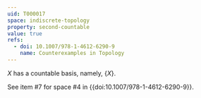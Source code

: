 ```yaml
---
uid: T000017
space: indiscrete-topology
property: second-countable
value: true
refs:
  - doi: 10.1007/978-1-4612-6290-9 
    name: Counterexamples in Topology
---
```

$X$ has a countable basis, namely, $\{X\}$.

See item #7 for space #4 in {{doi:10.1007/978-1-4612-6290-9}}.
